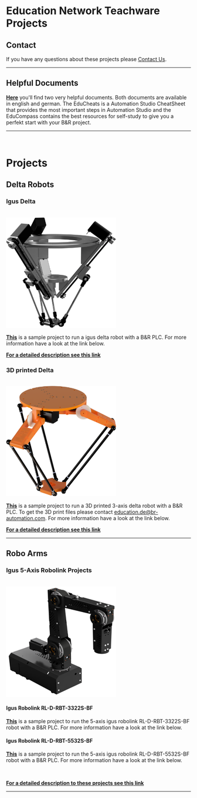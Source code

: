 # Education Network Teachware Projects

## Contact
If you have any questions about these projects please [Contact Us](mailto:education.de@br-automation.com).

***

## Helpful Documents

[**Here**](./00_Helpful%20Documents/) you'll find two very helpful documents. Both documents are available in english and german. The EduCheats is a Automation Studio CheatSheet that provides the most important steps in Automation Studio and the EduCompass contains the best resources for self-study to give you a perfekt start with your B&R project. 

***
</br>

# Projects

## Delta Robots

### Igus Delta
<br>
<img src="./images/igusRendering01.png" width="300" height="300">

<br>

[**This**](/01_Robotic/Delta/igusDelta_V2.01.1.zip) is a sample project to run a igus delta robot with a B&R PLC. For more information have a look at the link below.

[**For a detailed description see this link**](/01_Robotic/Delta/igusDeltaGuide_V2.01.0.pdf)


### 3D printed Delta

<br>

<img src="./images/DeltaRendering01.png" width="300" height="300">

<br>

[**This**](/01_Robotic/Delta/PlotbotDelta_V2.01.1.zip) is a sample project to run a 3D printed 3-axis delta robot with a B&R PLC. To get the 3D print files please contact education.de@br-automation.com. For more information have a look at the link below.

[**For a detailed description see this link**](/01_Robotic/Delta/PlotbotDeltaGuide_V2.01.0.pdf)

***

## Robo Arms

### Igus 5-Axis Robolink Projects
<br>
<img src="./images/igusRobolink.png" width="300" height="300">

<br>

#### Igus Robolink RL-D-RBT-3322S-BF

[**This**](/01_Robotic/5-Axis%20RoboArm/igusRobolink3322S_V2.01.0.zip) is a sample project to run the 5-axis igus robolink RL-D-RBT-3322S-BF robot with a B&R PLC. For more information have a look at the link below.

#### Igus Robolink RL-D-RBT-5532S-BF

[**This**](/01_Robotic/5-Axis%20RoboArm/igusRobolink5532S_V2.01.0.zip) is a sample project to run the 5-axis igus robolink RL-D-RBT-5532S-BF robot with a B&R PLC. For more information have a look at the link below.

<br>

[**For a detailed description to these projects see this link**](/01_Robotic/5-Axis%20RoboArm/IgusGuide_V2.01.0.pdf)

***
